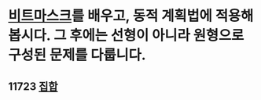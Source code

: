 # [비트마스크](https://github.com/ww5702/Swift_Coding_Test/blob/main/Algorithm/%EB%B9%84%ED%8A%B8%EB%A7%88%EC%8A%A4%ED%82%B9.md)를 배우고, 동적 계획법에 적용해 봅시다. 그 후에는 선형이 아니라 원형으로 구성된 문제를 다룹니다.	

## 11723 [집합](https://www.acmicpc.net/problem/11723)
```

```
